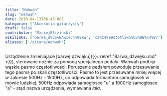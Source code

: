 ```yaml
---
title: "Wahwah"
slug: "wahwah"
date: 2010-04-13T06:45:08Z
kategorie: ['Akcesoria gitarzysty']
draft: false
contributor: 'MaciejBlizinski'
wikilinks: ['barwa_d%C5%BAwi%C4%99ku', 'cz%C4%99stotliwo%C5%9B%C4%87']
aliases: ['/gitara/Wahwah']
---
```

Urządzenie zmieniające [barwę dźwięku]({{< relref "Barwa_dźwięku.md" >}}),
sterowane nożnie za pomocą specjalnego pedału. Wahwah podbija wąskie
pasmo częstotliwości. Poruszanie pedałem powoduje przesuwanie tego pasma
po skali częstotliwości<!-- link nie odnosił się do niczego: 'Wahwah' ('content/Wahwah.md') links to 'częstotliwość' ('content/częstotliwość.md') and that does not exist -->. Pasmo to jest
przesuwane mniej więcej w zakresie 500Hz - 1500Hz, co odpowiada
formantom samogłosek w mowie ludzkiej. 500Hz odpowiada samogłosce "u" a
1000Hz samogłosce "a" - stąd nazwa urządzenia, wymawiana *łała*.

